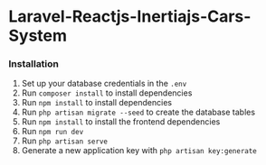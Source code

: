 # Laravel-Reactjs-Inertiajs-Cars-System


### Installation

1. Set up your database credentials in the `.env`
2. Run `composer install` to install dependencies
3. Run `npm install` to install dependencies
4. Run `php artisan migrate --seed` to create the database tables
5. Run `npm install` to install the frontend dependencies
6. Run `npm run dev`
7. Run `php artisan serve`
8. Generate a new application key with `php artisan key:generate`
